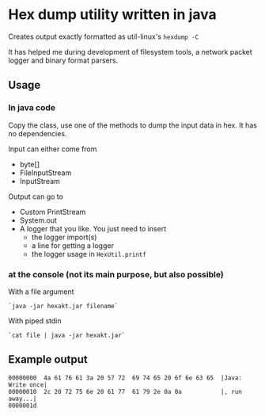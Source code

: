 # Hex dump utility written in java

Creates output exactly formatted as util-linux's `hexdump -C`

It has helped me during development of filesystem tools, a network packet logger and binary format
parsers.


## Usage 


### In java code

Copy the class, use one of the methods to dump the input data in hex. It has no dependencies.

Input can either come from

- byte[]
- FileInputStream
- InputStream 
 
Output can go to

- Custom PrintStream
- System.out
- A logger that you like. You just need to insert
  - the logger import(s)
  - a line for getting a logger
  - the logger usage in `HexUtil.printf`

### at the console (not its main purpose, but also possible)

With a file argument

	`java -jar hexakt.jar filename`


With piped stdin

	`cat file | java -jar hexakt.jar`




## Example output

	00000000  4a 61 76 61 3a 20 57 72  69 74 65 20 6f 6e 63 65  |Java: Write once|
	00000010  2c 20 72 75 6e 20 61 77  61 79 2e 0a 0a           |, run away...|
	0000001d

